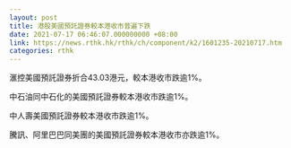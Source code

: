 ```yaml
---
layout: post
title: 港股美國預託證券較本港收市普遍下跌
date: 2021-07-17 06:46:07.000000000 +08:00
link: https://news.rthk.hk/rthk/ch/component/k2/1601235-20210717.htm
categories: rthk
---
```


滙控美國預託證券折合43.03港元，較本港收市跌逾1%。

中石油同中石化的美國預託證券較本港收市跌逾1%。

中人壽美國預託證券較本港收市跌逾1%。

騰訊、阿里巴巴同美團的美國預託證券較本港收市亦跌逾1%。
